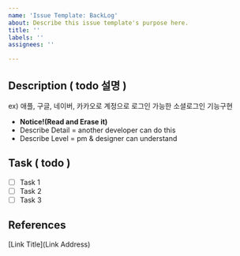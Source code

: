 ```yaml
---
name: 'Issue Template: BackLog'
about: Describe this issue template's purpose here.
title: ''
labels: ''
assignees: ''

---
```


## Description ( todo 설명 )

ex) 애플, 구글, 네이버, 카카오로 계정으로 로그인 가능한 소셜로그인 기능구현 

* **Notice!(Read and Erase it)**
* Describe Detail = another developer can do this
* Describe Level = pm & designer can understand

## Task ( todo )

- [ ] Task 1
- [ ] Task 2
- [ ] Task 3

## References

[Link Title](Link Address)
